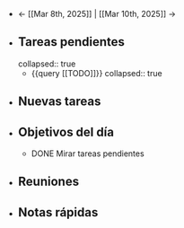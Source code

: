 - ← [[Mar 8th, 2025]] | [[Mar 10th, 2025]] →
- ## Tareas pendientes
  collapsed:: true
	- {{query [[TODO]]}}
	  collapsed:: true
- ## Nuevas tareas
- ## Objetivos del día
	- DONE Mirar tareas pendientes
- ## Reuniones
- ## Notas rápidas